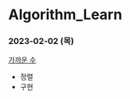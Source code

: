 # Algorithm_Learn
### 2023-02-02 (목)
[가까운 수](https://school.programmers.co.kr/learn/courses/30/lessons/120890)
- 정렬
- 구현
